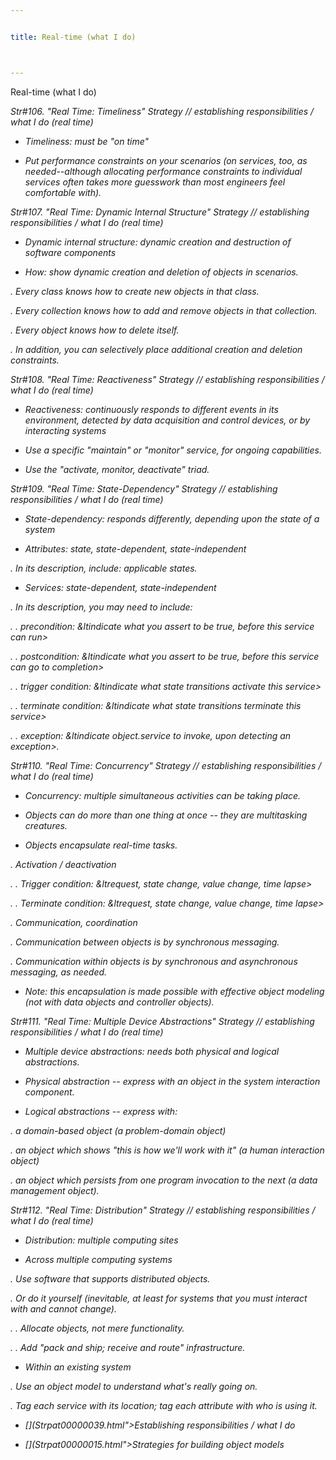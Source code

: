 ```yaml
---


title: Real-time (what I do)



---
```



<p>Real-time (what I do) </p>

<p><i>Str#106. &quot;Real Time: Timeliness&quot; Strategy // establishing
responsibilities / what I do (real time) </p>

*  Timeliness: must be &quot;on time&quot; </p>

*  Put performance constraints on your scenarios (on services, too, as needed--although
allocating performance constraints to individual services often takes more guesswork than
most engineers feel comfortable with). </p>

<p><i>Str#107. &quot;Real Time: Dynamic Internal Structure&quot; Strategy // establishing
responsibilities / what I do (real time) </p>

*  Dynamic internal structure: dynamic creation and destruction of software
components </p>

*  How: show dynamic creation and deletion of objects in scenarios. </p>

<p>. Every class knows how to create new objects in that class. </p>

<p>. Every collection knows how to add and remove objects in that collection. </p>

<p>. Every object knows how to delete itself. </p>

<p>. In addition, you can selectively place additional creation and deletion constraints. </p>

<p><i>Str#108. &quot;Real Time: Reactiveness&quot; Strategy // establishing
responsibilities / what I do (real time) </p>

*  Reactiveness: continuously responds to different events in its environment,
detected by data acquisition and control devices, or by interacting systems </p>

*  Use a specific &quot;maintain&quot; or &quot;monitor&quot; service, for ongoing
capabilities. </p>

*  Use the &quot;activate, monitor, deactivate&quot; triad. </p>

<p><i>Str#109. &quot;Real Time: State-Dependency&quot; Strategy // establishing
responsibilities / what I do (real time) </p>

*  State-dependency: responds differently, depending upon the state of a system </p>

*  Attributes: state, state-dependent, state-independent </p>

<p>. In its description, include: applicable states. </p>

*  Services: state-dependent, state-independent </p>

<p>. In its description, you may need to include: </p>

<p>. . precondition: &amp;ltindicate what you assert to be true, before this service can
run&gt; </p>

<p>. . postcondition: &amp;ltindicate what you assert to be true, before this service can
go to completion&gt; </p>

<p>. . trigger condition: &amp;ltindicate what state transitions activate this service&gt;
</p>

<p>. . terminate condition: &amp;ltindicate what state transitions terminate this
service&gt; </p>

<p>. . exception: &amp;ltindicate object.service to invoke, upon detecting an
exception&gt;. </p>

<p><i>Str#110. &quot;Real Time: Concurrency&quot; Strategy // establishing
responsibilities / what I do (real time) </p>

*  Concurrency: multiple simultaneous activities can be taking place. </p>

*  Objects can do more than one thing at once -- they are multitasking creatures. </p>

*  Objects encapsulate real-time tasks. </p>

<p>. Activation / deactivation </p>

<p>. . Trigger condition: &amp;ltrequest, state change, value change, time lapse&gt; </p>

<p>. . Terminate condition: &amp;ltrequest, state change, value change, time lapse&gt; </p>

<p>. Communication, coordination </p>

<p>. Communication between objects is by synchronous messaging. </p>

<p>. Communication within objects is by synchronous and asynchronous messaging, as needed.
</p>

*  Note: this encapsulation is made possible with effective object modeling (not with
data objects and controller objects). </p>

<p><i>Str#111. &quot;Real Time: Multiple Device Abstractions&quot; Strategy //
establishing responsibilities / what I do (real time) </p>

*  Multiple device abstractions: needs both physical and logical abstractions. </p>

*  Physical abstraction -- express with an object in the system interaction component. </p>

*  Logical abstractions -- express with: </p>

<p>. a domain-based object (a problem-domain object) </p>

<p>. an object which shows &quot;this is how we'll work with it&quot; (a human interaction
object) </p>

<p>. an object which persists from one program invocation to the next (a data management
object). </p>

<p><i>Str#112. &quot;Real Time: Distribution&quot; Strategy // establishing
responsibilities / what I do (real time) </p>

*  Distribution: multiple computing sites </p>

*  Across multiple computing systems </p>

<p>. Use software that supports distributed objects. </p>

<p>. Or do it yourself (inevitable, at least for systems that you must interact with and
cannot change). </p>

<p>. . Allocate objects, not mere functionality. </p>

<p>. . Add &quot;pack and ship; receive and route&quot; infrastructure. </p>

*  Within an existing system </p>

<p>. Use an object model to understand what's really going on. </p>

<p>. Tag each service with its location; tag each attribute with who is using it. </p>

* [](Strpat00000039.html">Establishing responsibilities / what I do</a></li>

* [](Strpat00000015.html">Strategies for building object models</a></li>


